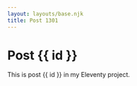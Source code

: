 ```yaml
---
layout: layouts/base.njk
title: Post 1301
---
```


# Post {{ id }}

This is post {{ id }} in my Eleventy project.
